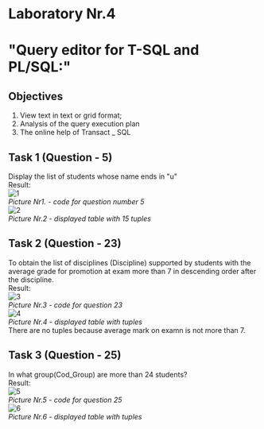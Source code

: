 

# Laboratory Nr.4 
# "Query editor for T-SQL and PL/SQL:"
## Objectives
1. View text in text or grid format;
2. Analysis of the query execution plan
3. The online help of Transact _ SQL


## Task 1 (Question - 5)

Display the list of students whose name ends in "u"
\
Result:
\
![1](https://user-images.githubusercontent.com/24621285/47744274-a2842680-dc89-11e8-986d-2f3b192e4f48.PNG)
\
*Picture Nr1. - code for question number 5*
\
![2](https://user-images.githubusercontent.com/24621285/47744275-a2842680-dc89-11e8-82ff-4d6b3418f12b.PNG)
\
*Picture Nr.2 - displayed table with 15 tuples*

## Task 2 (Question - 23)
To obtain the list of disciplines (Discipline) supported by students with the average grade for promotion at exam more than 7 in descending order after the discipline.
\
Result:
\
![3](https://user-images.githubusercontent.com/24621285/47744278-a2842680-dc89-11e8-9977-06978301e3f4.PNG)
\
*Picture Nr.3 - code for question 23*
\
![4](https://user-images.githubusercontent.com/24621285/47744280-a31cbd00-dc89-11e8-9f9e-346d7fbad4f3.PNG)
\
*Picture Nr.4 - displayed table with tuples*
\
There are no tuples because average mark on examn is not more than 7. 

## Task 3 (Question - 25)

In what group(Cod_Group) are more than 24 students?
\
Result:
\
![5](https://user-images.githubusercontent.com/24621285/47744269-a0ba6300-dc89-11e8-978d-15bed07ec61f.PNG)
\
*Picture Nr.5 - code for question 25*
\
![6](https://user-images.githubusercontent.com/24621285/47744273-a1eb9000-dc89-11e8-80de-15bec021c9b6.PNG)
\
*Picture Nr.6 - displayed table with tuples*



